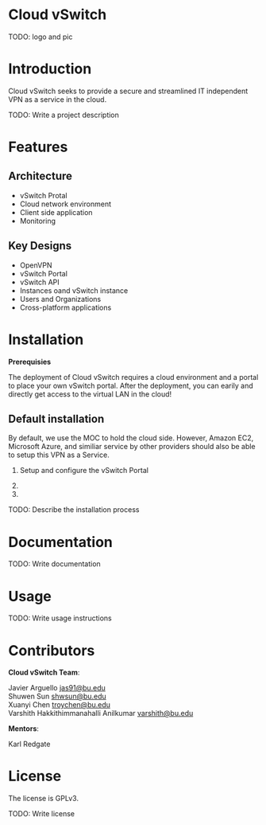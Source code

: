 # Cloud vSwitch

TODO: logo and pic


# Introduction

Cloud vSwitch seeks to provide a secure and streamlined IT independent VPN as a service in the cloud.

TODO: Write a project description

# Features

## Architecture

- vSwitch Protal
- Cloud network environment
- Client side application
- Monitoring

## Key Designs

- OpenVPN
- vSwitch Portal
- vSwitch API
- Instances oand vSwitch instance
- Users and Organizations
- Cross-platform applications

# Installation

**Prerequisies**

The deployment of Cloud vSwitch requires a cloud environment and a portal to place your own vSwitch portal. After the deployment, you can earily and directly get access to the virtual LAN in the cloud! 

## Default installation

By default, we use the MOC to hold the cloud side. However, Amazon EC2, Microsoft Azure, and similiar service by other providers should also be able to setup this VPN as a Service.

1. Setup and configure the vSwitch Portal



2. 



3.






TODO: Describe the installation process

# Documentation

TODO: Write documentation


# Usage

TODO: Write usage instructions

# Contributors

**Cloud vSwitch Team**:

Javier Arguello jas91@bu.edu   
Shuwen Sun shwsun@bu.edu   
Xuanyi Chen troychen@bu.edu   
Varshith Hakkithimmanahalli Anilkumar varshith@bu.edu   


**Mentors**:

Karl Redgate

# License

The license is GPLv3.

TODO: Write license
